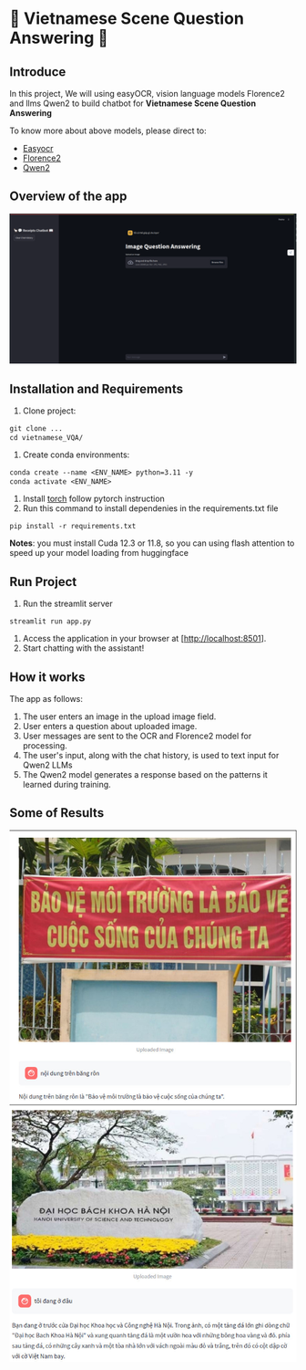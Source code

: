 # 💬 Vietnamese Scene Question Answering 📖

## Introduce

In this project, We will using easyOCR, vision language models Florence2 and llms Qwen2 to build chatbot for **Vietnamese Scene Question Answering**

To know more about above models, please direct to:

- [Easyocr](https://github.com/JaidedAI/EasyOCR)
- [Florence2](https://huggingface.co/microsoft/Florence-2-large)
- [Qwen2](https://qwenlm.github.io/blog/qwen2/)

## Overview of the app

<div align="center"><img src="src/overview_chatbot.png" width="800"></div>

## Installation and Requirements

<!-- [ABSTRACT] -->

1. Clone project:

```
git clone ...
cd vietnamese_VQA/

```

1. Create conda environments:

```
conda create --name <ENV_NAME> python=3.11 -y
conda activate <ENV_NAME>

```

1. Install [torch](https://pytorch.org/) follow pytorch instruction
2. Run this command to install dependenies in the requirements.txt file

```
pip install -r requirements.txt

```

**Notes**: you must install Cuda 12.3 or 11.8, so you can using flash attention to speed up your model loading from huggingface

## Run Project

1. Run the streamlit server

```
streamlit run app.py

```

1. Access the application in your browser at [[http://localhost:8501](http://localhost:8501/)].
2. Start chatting with the assistant!

## How it works

The app as follows:

1. The user enters an image in the upload image field.
2. User enters a question about uploaded image.
3. User messages are sent to the OCR and Florence2 model for processing.
4. The user's input, along with the chat history, is used to text input for Qwen2 LLMs
5. The Qwen2 model generates a response based on the patterns it learned during training.

## Some of Results
<div align="center"><img src="src/result1.png" width="800"></div>
<div align="center"><img src="src/result2.png" width="800"></div>
